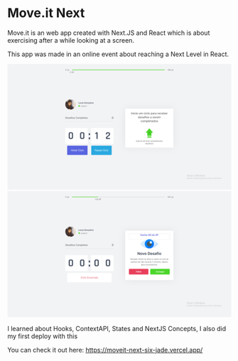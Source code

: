 # Move.it Next

Move.it is an web app created with Next.JS and React which is about exercising after a while looking at a screen.

This app was made in an online event about reaching a Next Level in React.



<img src="/readme-img/image.png" >

<img src="/readme-img/challenge.png" >
    
     
I learned about Hooks, ContextAPI, States and NextJS Concepts, I also did my first deploy with this

You can check it out here: https://moveit-next-six-jade.vercel.app/
